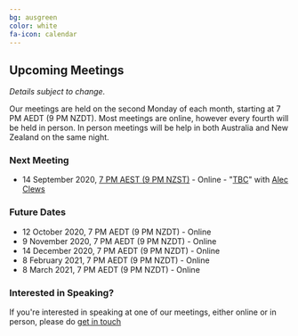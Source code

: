 ```yaml
---
bg: ausgreen
color: white
fa-icon: calendar
---
```


## Upcoming Meetings

_Details subject to change._

Our meetings are held on the second Monday of each month, starting at 7 PM AEDT (9 PM NZDT). Most meetings are online, however every fourth will be held in person. In person meetings will be help in both Australia and New Zealand on the same night.

### Next Meeting

* 14 September 2020, [7 PM AEST (9 PM NZST)](https://everytimezone.com/s/5783aded) - Online - "[TBC](https://www.meetup.com/ANZ-PowerShell-UserGroup/)" with [Alec Clews](https://twitter.com/alecthegeek)

### Future Dates

* 12 October 2020, 7 PM AEDT (9 PM NZDT) - Online
* 9 November 2020, 7 PM AEDT (9 PM NZDT) - Online
* 14 December 2020, 7 PM AEDT (9 PM NZDT) - Online
* 8 February 2021, 7 PM AEDT (9 PM NZDT) - Online
* 8 March 2021, 7 PM AEDT (9 PM NZDT) - Online

### Interested in Speaking?

If you're interested in speaking at one of our meetings, either online or in person, please do [get in touch](https://anzpsug.github.io/#contact)
